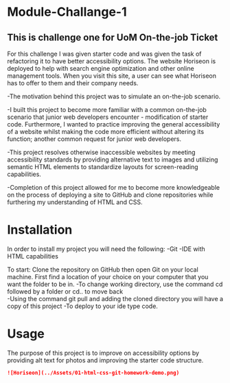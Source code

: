 # Module-Challange-1
## This is challenge one for UoM On-the-job Ticket
For this challenge I was given starter code and was given the task of refactoring it to have better accessibility 
options. The website Horiseon is deployed to help with search engine optimization and other online management tools.
When you visit this site, a user can see what Horiseon has to offer to them and their company needs. 

-The motivation behind this project was to simulate an on-the-job scenario.

-I built this project to become more familiar with a common on-the-job scenario that junior web developers encounter - modification of starter code. 
Furthermore,  I wanted to practice improving the general accessibility of a website whilst making the code more efficient without altering its function; 
another common request for junior web developers.

-This project resolves otherwise inaccessible websites by meeting accessibility standards by providing alternative text to images and utilizing
semantic HTML elements to standardize layouts for screen-reading capabilities.

-Completion of this project allowed for me to become more knowledgeable on the process of deploying a site to GitHub and clone repositories 
while furthering my understanding of HTML and CSS.




# Installation
In order to install my project you will need the following:
-Git
-IDE with HTML capabilities 

To start: 
Clone the repository on GitHub then open Git on your local machine. First find a location of your choice on your computer that you want the folder to be in.
-To change working directory, use the command cd followed by a folder or cd.. to move back  
-Using the command git pull and adding the cloned directory you will have a copy of this project
-To deploy to your ide type code. 

# Usage 
The purpose of this project is to improve on accessibility options by providing alt text for photos and improving the starter code structure.

```md 
![Horiseon](../Assets/01-html-css-git-homework-demo.png)
```




